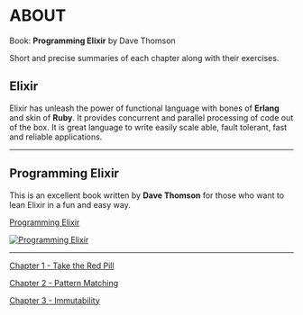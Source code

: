 **ABOUT**
==========
Book: **Programming Elixir** by Dave Thomson

Short and precise summaries of each chapter along with their exercises. 


**Elixir**
----------

Elixir has unleash the power of functional language with bones of **Erlang** and skin of **Ruby**. It provides concurrent and parallel processing of code out of the box.  It is great language to write easily scale able, fault tolerant, fast and reliable applications.

----------

**Programming Elixir**
--------

This is an excellent book written by **Dave Thomson** for those who want to lean Elixir in a fun and easy way. 

[Programming Elixir ](https://pragprog.com/book/elixir13/programming-elixir-1-3) 

[![Programming Elixir](https://cloud.githubusercontent.com/assets/220788/18274557/e1e872cc-743a-11e6-9610-493c34779b2c.jpg)](https://pragprog.com/book/elixir13/programming-elixir-1-3) 

---------
 [Chapter 1 - Take the Red Pill](https://github.com/kzq/programming_elixir_exercises/blob/master/chapter_1/README.md)
 
 [Chapter 2 - Pattern Matching](https://github.com/kzq/programming_elixir_exercises/blob/master/README.md)
 
 [Chapter 3 - Immutability](https://github.com/kzq/programming_elixir_exercises/blob/master/README.md)
